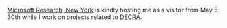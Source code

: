 [Microsoft Research, New York](http://research.microsoft.com/en-us/labs/newyork/default.aspx) is kindly hosting me as a visitor from May 5-30th while I work on projects related to [DECRA](/work/mlmm).
